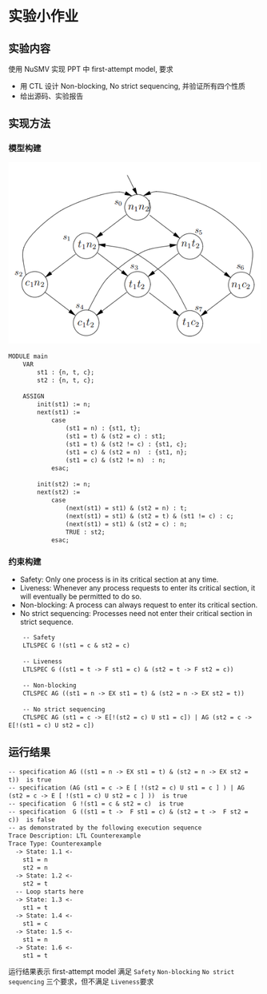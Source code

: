 # 实验小作业

## 实验内容

使用 NuSMV 实现 PPT 中 first-attempt model, 要求

- 用 CTL 设计 Non-blocking, No strict sequencing, 并验证所有四个性质
- 给出源码、实验报告

## 实现方法

### 模型构建

![image-20230425092438166](model.png)

```assembly
MODULE main
    VAR
        st1 : {n, t, c};
        st2 : {n, t, c};

    ASSIGN
        init(st1) := n;
        next(st1) :=
            case
                (st1 = n) : {st1, t};
                (st1 = t) & (st2 = c) : st1;
                (st1 = t) & (st2 != c) : {st1, c};
                (st1 = c) & (st2 = n)  : {st1, n};
                (st1 = c) & (st2 != n)  : n;
            esac;

        init(st2) := n;
        next(st2) :=
            case
                (next(st1) = st1) & (st2 = n) : t;
                (next(st1) = st1) & (st2 = t) & (st1 != c) : c;
                (next(st1) = st1) & (st2 = c) : n;
                TRUE : st2;
            esac;
```

### 约束构建

- Safety: Only one process is in its critical section at any time.
- Liveness: Whenever any process requests to enter its critical section, it will eventually be permitted to do so.
- Non-blocking: A process can always request to enter its critical section.
- No strict sequencing: Processes need not enter their critical section in strict sequence.

```assembly
    -- Safety
    LTLSPEC G !(st1 = c & st2 = c)

    -- Liveness
    LTLSPEC G ((st1 = t -> F st1 = c) & (st2 = t -> F st2 = c))

    -- Non-blocking
    CTLSPEC AG ((st1 = n -> EX st1 = t) & (st2 = n -> EX st2 = t))

    -- No strict sequencing
    CTLSPEC AG (st1 = c -> E[!(st2 = c) U st1 = c]) | AG (st2 = c -> E[!(st1 = c) U st2 = c])
```

## 运行结果

```assembly
-- specification AG ((st1 = n -> EX st1 = t) & (st2 = n -> EX st2 = t))  is true
-- specification (AG (st1 = c -> E [ !(st2 = c) U st1 = c ] ) | AG (st2 = c -> E [ !(st1 = c) U st2 = c ] ))  is true
-- specification  G !(st1 = c & st2 = c)  is true
-- specification  G ((st1 = t ->  F st1 = c) & (st2 = t ->  F st2 = c))  is false
-- as demonstrated by the following execution sequence
Trace Description: LTL Counterexample
Trace Type: Counterexample
  -> State: 1.1 <-
    st1 = n
    st2 = n
  -> State: 1.2 <-
    st2 = t
  -- Loop starts here
  -> State: 1.3 <-
    st1 = t
  -> State: 1.4 <-
    st1 = c
  -> State: 1.5 <-
    st1 = n
  -> State: 1.6 <-
    st1 = t
```

运行结果表示 first-attempt model 满足 `Safety` `Non-blocking` `No strict sequencing` 三个要求，但不满足 `Liveness`要求 

